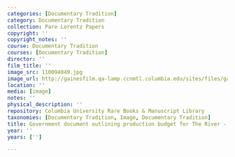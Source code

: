 ```yaml
---
categories: [Documentary Tradition]
category: Documentary Tradition
collection: Pare Lorentz Papers
copyright: ''
copyright_notes: ''
course: Documentary Tradition
courses: [Documentary Tradition]
director: ''
film_title: ''
image_src: 110094049.jpg
image_url: http://gainesfilm.qa-lamp.ccnmtl.columbia.edu/sites/files/gainesfilm/images/110094049.jpg
location: ''
media: [image]
notes: ''
physical_description: ''
repository: Columbia University Rare Books & Manuscript Library
taxonomies: [Documentary Tradition, Image, Documentary Tradition]
title: Government document outlining production budget for The River - Page 1 of 4
year: ''
years: ['']

---
```

